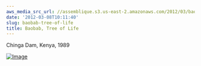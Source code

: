 ```yaml
---
aws_media_src_url: //assemblique.s3.us-east-2.amazonaws.com/2012/03/baobob-smr.jpg
date: '2012-03-08T10:11:40'
slug: baobab-tree-of-life
title: Baobab, Tree of Life
---
```


 Chinga Dam, Kenya, 1989

 [![Image](//assemblique.s3.us-east-2.amazonaws.com/2012/03/baobob-smr.jpg?w=487)](//assemblique.s3.us-east-2.amazonaws.com/2012/03/baobob-smr.jpg)